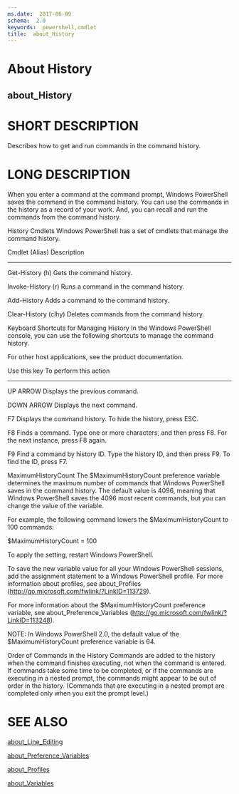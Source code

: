 ```yaml
---
ms.date:  2017-06-09
schema:  2.0
keywords:  powershell,cmdlet
title:  about_History
---
```


# About History
## about_History


# SHORT DESCRIPTION

Describes how to get and run commands in the command history.

# LONG DESCRIPTION

When you enter a command at the command prompt, Windows PowerShell
saves the command in the command history. You can use the commands
in the history as a record of your work. And, you can recall and run the
commands from the command history.

History Cmdlets
Windows PowerShell has a set of cmdlets that manage the command history.

Cmdlet (Alias)        Description
-------------------   ------------------------------------------
Get-History (h)       Gets the command history.

Invoke-History (r)    Runs a command in the command history.

Add-History           Adds a command to the command history.

Clear-History (clhy)  Deletes commands from the command history.

Keyboard Shortcuts for Managing History
In the Windows PowerShell console, you can use the following shortcuts
to manage the command history.

For other host applications, see the product documentation.

Use this key      To perform this action
-------------     ----------------------------------------------
UP ARROW          Displays the previous command.

DOWN ARROW        Displays the next command.

F7                Displays the command history.
To hide the history, press ESC.

F8                Finds a command. Type one or more characters,
and then press F8. For the next instance,
press F8 again.

F9                Find a command by history ID. Type the history
ID, and then press F9. To find the ID, press F7.

MaximumHistoryCount
The $MaximumHistoryCount preference variable determines the maximum
number of commands that Windows PowerShell saves in the command history.
The default value is 4096, meaning that Windows PowerShell saves the 4096
most recent commands, but you can change the value of the variable.

For example, the following command lowers the $MaximumHistoryCount to
100 commands:

$MaximumHistoryCount = 100

To apply the setting, restart Windows PowerShell.

To save the new variable value for all your Windows PowerShell
sessions, add the assignment statement to a Windows PowerShell profile.
For more information about profiles, see about_Profiles
(http://go.microsoft.com/fwlink/?LinkID=113729).

For more information about the $MaximumHistoryCount preference
variable, see about_Preference_Variables
(http://go.microsoft.com/fwlink/?LinkID=113248).

NOTE: In Windows PowerShell 2.0, the default value of the $MaximumHistoryCount
preference variable is 64.

Order of Commands in the History
Commands are added to the history when the command finishes executing,
not when the command is entered. If commands take some time to be
completed, or if the commands are executing in a nested prompt, the
commands might appear to be out of order in the history. (Commands
that are executing in a nested prompt are completed only when you exit
the prompt level.)

# SEE ALSO

[about_Line_Editing](about_Line_Editing.md)

[about_Preference_Variables](about_Preference_Variables.md)

[about_Profiles](about_Profiles.md)

[about_Variables](about_Variables.md)

